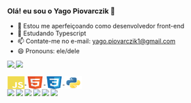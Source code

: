 ### Olá! eu sou o Yago Piovarczik 👋

- 🔭 Estou me aperfeiçoando como desenvolvedor front-end
- 🌱 Estudando Typescript
- 📫 Contate-me no e-mail: yago.piovarczik1@gmail.com
- 😄 Pronouns: ele/dele
<div>
  <a href="https://github.com/yaccus">
  <img height="180cm"src="https://github-readme-stats.vercel.app/api?username=yaccus&show_icons=true&theme=dark&iclude_all_commits=true&count+private=true"/>
  <img height="180cm"src="https://github-readme-stats.vercel.app/api/top.langs/?username=yaccus&layout=compact&langs_count=16&theme=dracula"/>
<div>

<div style="display: inline_block"><br>
  <img align="center" alt="Yaccus-Js" height="30" width="40" src="https://raw.githubusercontent.com/devicons/devicon/master/icons/javascript/javascript-plain.svg">
  <img align="center" alt="Rafa-HTML" height="30" width="40" src="https://raw.githubusercontent.com/devicons/devicon/master/icons/html5/html5-original.svg">
  <img align="center" alt="Yaccus-CSS" height="30" width="40" src="https://raw.githubusercontent.com/devicons/devicon/master/icons/css3/css3-original.svg">
  <img align="center" alt="Yaccus-Python" height="30" width="40" src="https://raw.githubusercontent.com/devicons/devicon/master/icons/python/python-original.svg">
</div>

<div> 
  <a href="https://www.youtube.com/@yagopiovarczik1744/" target="_blank"><img src="https://img.shields.io/badge/YouTube-FF0000?style=for-the-badge&logo=youtube&logoColor=white" target="_blank"></a>
  <a href="https://instagram.com/yago.piovarczik" target="_blank"><img src="https://img.shields.io/badge/-Instagram-%23E4405F?style=for-the-badge&logo=instagram&logoColor=white" target="_blank"></a>
 	<a href="https://www.twitch.tv/yaccus" target="_blank"><img src="https://img.shields.io/badge/Twitch-9146FF?style=for-the-badge&logo=twitch&logoColor=white" target="_blank"></a>
 <a href="https://discord.gg/yaccus" target="_blank"><img src="https://img.shields.io/badge/Discord-7289DA?style=for-the-badge&logo=discord&logoColor=white" target="_blank"></a> 
 <a href="yago.piovarczik1@gmail.com" target="_blank"><img src="https://img.shields.io/badge/Gmail-D14836?style=for-the-badge&logo=gmail&logoColor=white" target="_blank"></a>
 <a href="https://linkedin.com/in/yago-piovarczik-278403216" target="_blank"><img src="https://img.shields.io/badge/LinkedIn-0077B5?style=for-the-badge&logo=linkedin&logoColor=white" target="_blank"></a>

  
  

